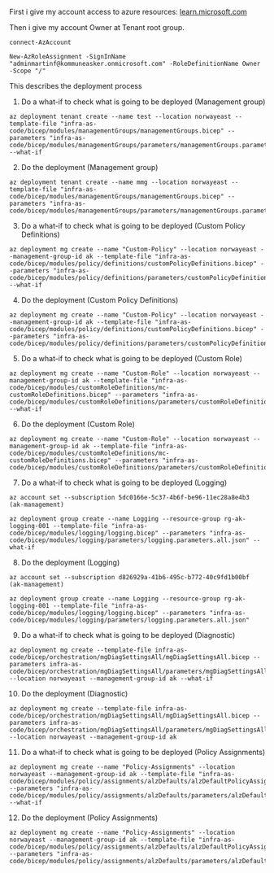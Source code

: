 First i give my account access to azure resources:
[learn.microsoft.com][Link]

Then i give my account Owner at Tenant root group.
```
connect-AzAccount

New-AzRoleAssignment -SignInName "adminmartinf@kommuneasker.onmicrosoft.com" -RoleDefinitionName Owner -Scope "/"
```

This describes the deployment process

1. Do a what-if to check what is going to be deployed (Management group)
```
az deployment tenant create --name test --location norwayeast --template-file "infra-as-code/bicep/modules/managementGroups/managementGroups.bicep" --parameters "infra-as-code/bicep/modules/managementGroups/parameters/managementGroups.parameters.all.json" --what-if
```
2. Do the deployment (Management group)
```
az deployment tenant create --name mmg --location norwayeast --template-file "infra-as-code/bicep/modules/managementGroups/managementGroups.bicep" --parameters "infra-as-code/bicep/modules/managementGroups/parameters/managementGroups.parameters.all.json"
```

3. Do a what-if to check what is going to be deployed (Custom Policy Definitions)
```
az deployment mg create --name "Custom-Policy" --location norwayeast --management-group-id ak --template-file "infra-as-code/bicep/modules/policy/definitions/customPolicyDefinitions.bicep" --parameters "infra-as-code/bicep/modules/policy/definitions/parameters/customPolicyDefinitions.parameters.all.json" --what-if
```

4. Do the deployment (Custom Policy Definitions)
```
az deployment mg create --name "Custom-Policy" --location norwayeast --management-group-id ak --template-file "infra-as-code/bicep/modules/policy/definitions/customPolicyDefinitions.bicep" --parameters "infra-as-code/bicep/modules/policy/definitions/parameters/customPolicyDefinitions.parameters.all.json"
```

5. Do a what-if to check what is going to be deployed (Custom Role)
```
az deployment mg create --name "Custom-Role" --location norwayeast --management-group-id ak --template-file "infra-as-code/bicep/modules/customRoleDefinitions/mc-customRoleDefinitions.bicep" --parameters "infra-as-code/bicep/modules/customRoleDefinitions/parameters/customRoleDefinitions.parameters.all.json" --what-if
```

6. Do the deployment (Custom Role)
```
az deployment mg create --name "Custom-Role" --location norwayeast --management-group-id ak --template-file "infra-as-code/bicep/modules/customRoleDefinitions/mc-customRoleDefinitions.bicep" --parameters "infra-as-code/bicep/modules/customRoleDefinitions/parameters/customRoleDefinitions.parameters.all.json"
```

7. Do a what-if to check what is going to be deployed (Logging)
```
az account set --subscription 5dc0166e-5c37-4b6f-be96-11ec28a8e4b3 (ak-management)

az deployment group create --name Logging --resource-group rg-ak-logging-001 --template-file "infra-as-code/bicep/modules/logging/logging.bicep" --parameters "infra-as-code/bicep/modules/logging/parameters/logging.parameters.all.json" --what-if
```

8. Do the deployment (Logging)
```
az account set --subscription d826929a-41b6-495c-b772-40c9fd1b00bf (ak-management)

az deployment group create --name Logging --resource-group rg-ak-logging-001 --template-file "infra-as-code/bicep/modules/logging/logging.bicep" --parameters "infra-as-code/bicep/modules/logging/parameters/logging.parameters.all.json"
```

9. Do a what-if to check what is going to be deployed (Diagnostic)
```
az deployment mg create --template-file infra-as-code/bicep/orchestration/mgDiagSettingsAll/mgDiagSettingsAll.bicep --parameters infra-as-code/bicep/orchestration/mgDiagSettingsAll/parameters/mgDiagSettingsAll.parameters.all.json --location norwayeast --management-group-id ak --what-if
```

10. Do the deployment (Diagnostic)
```
az deployment mg create --template-file infra-as-code/bicep/orchestration/mgDiagSettingsAll/mgDiagSettingsAll.bicep --parameters infra-as-code/bicep/orchestration/mgDiagSettingsAll/parameters/mgDiagSettingsAll.parameters.all.json --location norwayeast --management-group-id ak
```

11. Do a what-if to check what is going to be deployed (Policy Assignments)
```
az deployment mg create --name "Policy-Assignments" --location norwayeast --management-group-id ak --template-file "infra-as-code/bicep/modules/policy/assignments/alzDefaults/alzDefaultPolicyAssignments.bicep" --parameters "infra-as-code/bicep/modules/policy/assignments/alzDefaults/parameters/alzDefaultPolicyAssignments.parameters.all.json" --what-if
```

12. Do the deployment (Policy Assignments)
```
az deployment mg create --name "Policy-Assignments" --location norwayeast --management-group-id ak --template-file "infra-as-code/bicep/modules/policy/assignments/alzDefaults/alzDefaultPolicyAssignments.bicep" --parameters "infra-as-code/bicep/modules/policy/assignments/alzDefaults/parameters/alzDefaultPolicyAssignments.parameters.all.json"
```




[Link]:                                 https://learn.microsoft.com/en-us/azure/role-based-access-control/elevate-access-global-admin?tabs=azure-portal "learn.microsoft.com"
